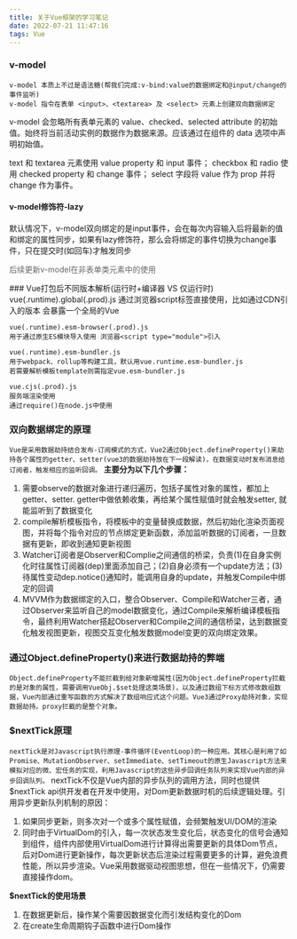 ```yaml
---
title: 关于Vue框架的学习笔记
date: 2022-07-21 11:47:16
tags: Vue
---
```


### v-model
    v-model 本质上不过是语法糖(帮我们完成:v-bind:value的数据绑定和@input/change的事件监听)
    v-model 指令在表单 <input>、<textarea> 及 <select> 元素上创建双向数据绑定

v-model 会忽略所有表单元素的 value、checked、selected attribute 的初始值。始终将当前活动实例的数据作为数据来源。应该通过在组件的 data 选项中声明初始值。

text 和 textarea 元素使用 value property 和 input 事件；
checkbox 和 radio 使用 checked property 和 change 事件；
select 字段将 value 作为 prop 并将 change 作为事件。

#### v-model修饰符-lazy
默认情况下，v-model双向绑定的是input事件，会在每次内容输入后将最新的值和绑定的属性同步，如果有lazy修饰符，那么会将绑定的事件切换为change事件，只在提交时(如回车)才触发同步
<p style="font-size:14px; color:#666;">后续更新v-model在非表单类元素中的使用</p>
### Vue打包后不同版本解析(运行时+编译器 VS 仅运行时)
    vue(.runtime).global(.prod).js
    通过浏览器script标签直接使用，比如通过CDN引入的版本
    会暴露一个全局的Vue

    vue(.runtime).esm-browser(.prod).js
    用于通过原生ES模块导入使用 浏览器<script type="module">引入

    vue(.runtime).esm-bundler.js
    用于webpack、rollup等构建工具，默认用vue.runtime.esm-bundler.js
    若需要解析模板template则需指定vue.esm-bundler.js

    vue.cjs(.prod).js
    服务端渲染使用
    通过require()在node.js中使用

### 双向数据绑定的原理
`Vue是采用数据劫持结合发布-订阅模式的方式，Vue2通过Object.defineProperty()来劫持各个属性的getter、setter(vue3的数据劫持放在下一段解读)，在数据变动时发布消息给订阅者，触发相应的监听回调。`
<b>主要分为以下几个步骤：</b>
1. 需要observe的数据对象进行递归遍历，包括子属性对象的属性，都加上getter、setter. getter中做依赖收集，再给某个属性赋值时就会触发setter, 就能监听到了数据变化
2. compile解析模板指令，将模板中的变量替换成数据，然后初始化渲染页面视图，并将每个指令对应的节点绑定更新函数，添加监听数据的订阅者，一旦数据有更新，即收到通知更新视图
3. Watcher订阅者是Observer和Complie之间通信的桥梁，负责(1)在自身实例化时往属性订阅器(dep)里面添加自己；(2)自身必须有一个update方法；(3)待属性变动dep.notice()通知时，能调用自身的update，并触发Compile中绑定的回调
4. MVVM作为数据绑定的入口，整合Observer、Compile和Watcher三者，通过Observer来监听自己的model数据变化，通过Compile来解析编译模板指令，最终利用Watcher搭起Observer和Compile之间的通信桥梁，达到数据变化触发视图更新，视图交互变化触发数据model变更的双向绑定效果。
    
### 通过Object.defineProperty()来进行数据劫持的弊端
    Object.defineProperty不能拦截到给对象新增属性(因为Object.defineProperty拦截的是对象的属性，需要调用VueObj.$set处理这类场景)，以及通过数组下标方式修改数组数据，Vue内部通过重写函数的方式解决了数组响应式这个问题。Vue3通过Proxy劫持对象，实现数据劫持。proxy拦截的是整个对象。
### $nextTick原理
`nextTick是对Javascript执行原理-事件循环(EventLoop)的一种应用。其核心是利用了如Promise、MutationObserver、setImmediate、setTimeout的原生Javascript方法来模拟对应的微、宏任务的实现，利用Javascript的这些异步回调任务队列来实现Vue内部的异步回调队列。`
nextTick不仅是Vue内部的异步队列的调用方法，同时也提供$nextTick api供开发者在开发中使用，对Dom更新数据时机的后续逻辑处理。引用异步更新队列机制的原因：
1. 如果同步更新，则多次对一个或多个属性赋值，会频繁触发UI/DOM的渲染
2. 同时由于VirtualDom的引入，每一次状态发生变化后，状态变化的信号会通知到组件，组件内部使用VirtualDom进行计算得出需要更新的具体Dom节点，后对Dom进行更新操作，每次更新状态后渲染过程需要更多的计算，避免浪费性能，所以异步渲染。Vue采用数据驱动视图思想，但在一些情况下，仍需要直接操作dom。

<b>$nextTick的使用场景</b>
1. 在数据更新后，操作某个需要因数据变化而引发结构变化的Dom
2. 在create生命周期钩子函数中进行Dom操作

